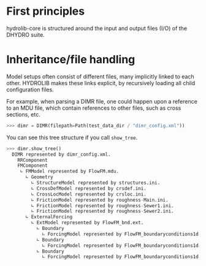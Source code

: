 # First principles
hydrolib-core is structured around the input and output files (I/O) of the DHYDRO suite.

# Inheritance/file handling
Model setups often consist of different files, many implicitly linked to each other.
HYDROLIB makes these links explicit, by recursively loading all child configuration files.

For example, when parsing a DIMR file, one could happen upon a reference to an MDU file, which
contain references to other files, such as cross sections, etc.

```python
>>> dimr = DIMR(filepath=Path(test_data_dir / "dimr_config.xml"))
```

You can see this tree structure if you call `show_tree`.

```python
>>> dimr.show_tree()
  DIMR represented by dimr_config.xml.
    RRComponent
    FMComponent
     ∟ FMModel represented by FlowFM.mdu.
       ∟ Geometry
         ∟ StructureModel represented by structures.ini.
         ∟ CrossDefModel represented by crsdef.ini.
         ∟ CrossLocModel represented by crsloc.ini.
         ∟ FrictionModel represented by roughness-Main.ini.
         ∟ FrictionModel represented by roughness-Sewer1.ini.
         ∟ FrictionModel represented by roughness-Sewer2.ini.
       ∟ ExternalForcing
         ∟ ExtModel represented by FlowFM_bnd.ext.
           ∟ Boundary
             ∟ ForcingModel represented by FlowFM_boundaryconditions1d.bc.
           ∟ Boundary
             ∟ ForcingModel represented by FlowFM_boundaryconditions1d.bc.
           ∟ Boundary
             ∟ ForcingModel represented by FlowFM_boundaryconditions1d.bc.
```

